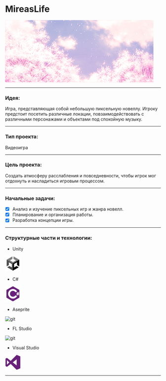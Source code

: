 # MireasLife
![](https://github.com/4SomeReason/MireasLife/blob/main/sakura.gif)
___
### Идея: 
Игра, представляющая собой небольшую пиксельную новеллу. Игроку предстоит посетить различные локации, повзаимодействовать с различными персонажами и объектами под спокойную музыку.
___
### Тип проекта: 
Видеоигра
___
### Цель проекта: 
Создать атмосферу расслабления и повседневности, чтобы игрок мог отдохнуть и насладиться игровым процессом.
___
### Начальные задачи:
* [x] Анализ и изучение пиксельных игр и жанра новелл.
* [x] Планирование и организация работы.
* [x] Разработка концепции игры.
___
### Структурные части и технологии:
* Unity
<img src="https://github.com/devicons/devicon/blob/master/icons/unity/unity-original.svg" title="git" alt="git" width="50" height="50"/>

* C#
<img src="https://github.com/devicons/devicon/blob/master/icons/csharp/csharp-plain.svg" title="git" alt="git" width="50" height="50"/>

* Aseprite
<img src="https://upload.wikimedia.org/wikipedia/commons/2/24/Logo_Aseprite.png" title="git" alt="git" width="50" height="50"/>

* FL Studio
<img src="https://upload.wikimedia.org/wikipedia/ru/4/4c/FL_Studio_logo.png" title="git" alt="git" width="35" height="50"/>

* Visual Studio
<img src="https://github.com/devicons/devicon/blob/master/icons/visualstudio/visualstudio-plain.svg" title="git" alt="git" width="50" height="50"/>

___
